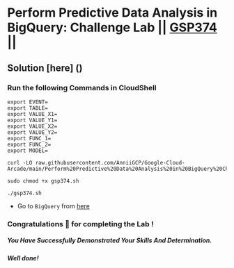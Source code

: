 # Perform Predictive Data Analysis in BigQuery: Challenge Lab || [GSP374](https://www.cloudskillsboost.google/focuses/37320?parent=catalog) ||

## Solution [here] ()

### Run the following Commands in CloudShell

```
export EVENT=
export TABLE=
export VALUE_X1=
export VALUE_Y1=
export VALUE_X2=
export VALUE_Y2=
export FUNC_1=
export FUNC_2=
export MODEL=
```
```
curl -LO raw.githubusercontent.com/AnniiGCP/Google-Cloud-Arcade/main/Perform%20Predictive%20Data%20Analysis%20in%20BigQuery%20Challenge%20Lab/gsp374.sh

sudo chmod +x gsp374.sh

./gsp374.sh
```

* Go to `BigQuery` from [here](https://console.cloud.google.com/bigquery?)

### Congratulations 🎉 for completing the Lab !

##### *You Have Successfully Demonstrated Your Skills And Determination.*

#### *Well done!*

 

 
